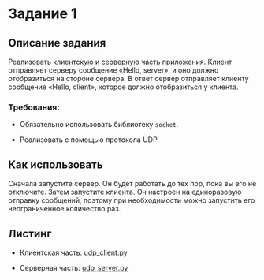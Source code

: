# Задание 1

## Описание задания

Реализовать клиентскую и серверную часть приложения. Клиент отправляет серверу сообщение «Hello, server», и оно должно отобразиться на стороне сервера. В ответ сервер отправляет клиенту сообщение «Hello, client», которое должно отобразиться у клиента.

### Требования:

- Обязательно использовать библиотеку `socket`.

- Реализовать с помощью протокола UDP.

## Как использовать

Сначала запустите сервер. Он будет работать до тех пор, пока вы его не отключите. Затем запустите клиента. Он настроен на единоразовую отправку сообщений, поэтому при необходимости можно запустить его неограниченное количество раз.

## Листинг

- Клиентская часть: [udp_client.py](..%2F..%2Flaboratory_work_1%2F1%2Fudp_client.py)

- Серверная часть: [udp_server.py](..%2F..%2Flaboratory_work_1%2F1%2Fudp_server.py)
